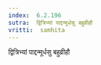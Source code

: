```yaml
---
index:  6.2.196
sutra:  द्वित्रिभ्यां पाद्दन्मूर्धसु बहुव्रीहौ
vritti:  samhita 
---
```


द्वित्रिभ्यां पाद्दन्मूर्धसु बहुव्रीहौ

